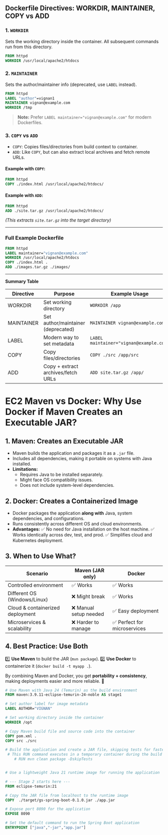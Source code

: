 ## Dockerfile Directives: WORKDIR, MAINTAINER, COPY vs ADD

### 1. `WORKDIR`
Sets the working directory inside the container. All subsequent commands run from this directory.

```Dockerfile
FROM httpd
WORKDIR /usr/local/apache2/htdocs
```

### 2. `MAINTAINER`
Sets the author/maintainer info (deprecated, use `LABEL` instead).

```Dockerfile
FROM httpd
LABEL "author"=vignan1
MAINTAINER vignan@example.com
WORKDIR /tmp
```

> **Note:** Prefer `LABEL maintainer="vignan@example.com"` for modern Dockerfiles.

### 3. `COPY` vs `ADD`
- `COPY`: Copies files/directories from build context to container.
- `ADD`: Like `COPY`, but can also extract local archives and fetch remote URLs.

#### Example with `COPY`:
```Dockerfile
FROM httpd
COPY ./index.html /usr/local/apache2/htdocs/
```

#### Example with `ADD`:
```Dockerfile
FROM httpd
ADD ./site.tar.gz /usr/local/apache2/htdocs/
```
*(This extracts `site.tar.gz` into the target directory)*

---

### Full Example Dockerfile

```Dockerfile
FROM httpd
LABEL maintainer="vignan@example.com"
WORKDIR /usr/local/apache2/htdocs
COPY ./index.html .
ADD ./images.tar.gz ./images/
```

---

**Summary Table**

| Directive   | Purpose                                      | Example Usage                        |
|-------------|----------------------------------------------|--------------------------------------|
| WORKDIR     | Set working directory                        | `WORKDIR /app`                       |
| MAINTAINER  | Set author/maintainer (deprecated)           | `MAINTAINER vignan@example.com`      |
| LABEL       | Modern way to set metadata                   | `LABEL maintainer="vignan@example.com"` |
| COPY        | Copy files/directories                       | `COPY ./src /app/src`                |
| ADD         | Copy + extract archives/fetch URLs           | `ADD site.tar.gz /app/`              |




























# EC2 Maven vs Docker: Why Use Docker if Maven Creates an Executable JAR?

## 1. Maven: Creates an Executable JAR
- Maven builds the application and packages it as a `.jar` file.
- Includes all dependencies, making it portable on systems with Java installed.
- **Limitations:**
  - Requires Java to be installed separately.
  - Might face OS compatibility issues.
  - Does not include system-level dependencies.

## 2. Docker: Creates a Containerized Image
- Docker packages the application **along with** Java, system dependencies, and configurations.
- Runs consistently across different OS and cloud environments.
- **Advantages:**
  ✅ No need for Java installation on the host machine.
  ✅ Works identically across dev, test, and prod.
  ✅ Simplifies cloud and Kubernetes deployment.

## 3. When to Use What?
| Scenario | Maven (JAR only) | Docker |
|----------|----------------|--------|
| Controlled environment | ✅ Works | ✅ Works |
| Different OS (Windows/Linux) | ❌ Might break | ✅ Works |
| Cloud & containerized deployment | ❌ Manual setup needed | ✅ Easy deployment |
| Microservices & scalability | ❌ Harder to manage | ✅ Perfect for microservices |

## 4. Best Practice: Use Both
1️⃣ **Use Maven** to build the JAR (`mvn package`).
2️⃣ **Use Docker** to containerize it (`docker build -t myapp .`).

By combining Maven and Docker, you get **portability + consistency**, making deployments easier and more reliable. 🚀






```Dockerfile 
# Use Maven with Java 24 (Temurin) as the build environment
FROM maven:3.9.11-eclipse-temurin-24-noble AS stage1

# Set author label for image metadata
LABEL AUTHOR="VIGNAN"

# Set working directory inside the container
WORKDIR /opt

# Copy Maven build file and source code into the container
COPY pom.xml .
COPY src ./src

# Build the application and create a JAR file, skipping tests for faster build
 # This RUN command executes in a temporary container during the build stage
    # RUN mvn clean package -DskipTests


# Use a lightweight Java 21 runtime image for running the application

# --- Stage 2 starts here ---
FROM eclipse-temurin:21

# Copy the JAR file from localhost to the runtime image
COPY  ./target/gs-spring-boot-0.1.0.jar ./app.jar

# Expose port 8090 for the application
EXPOSE 8090

# Set the default command to run the Spring Boot application
ENTRYPOINT ["java","-jar","app.jar"]
```